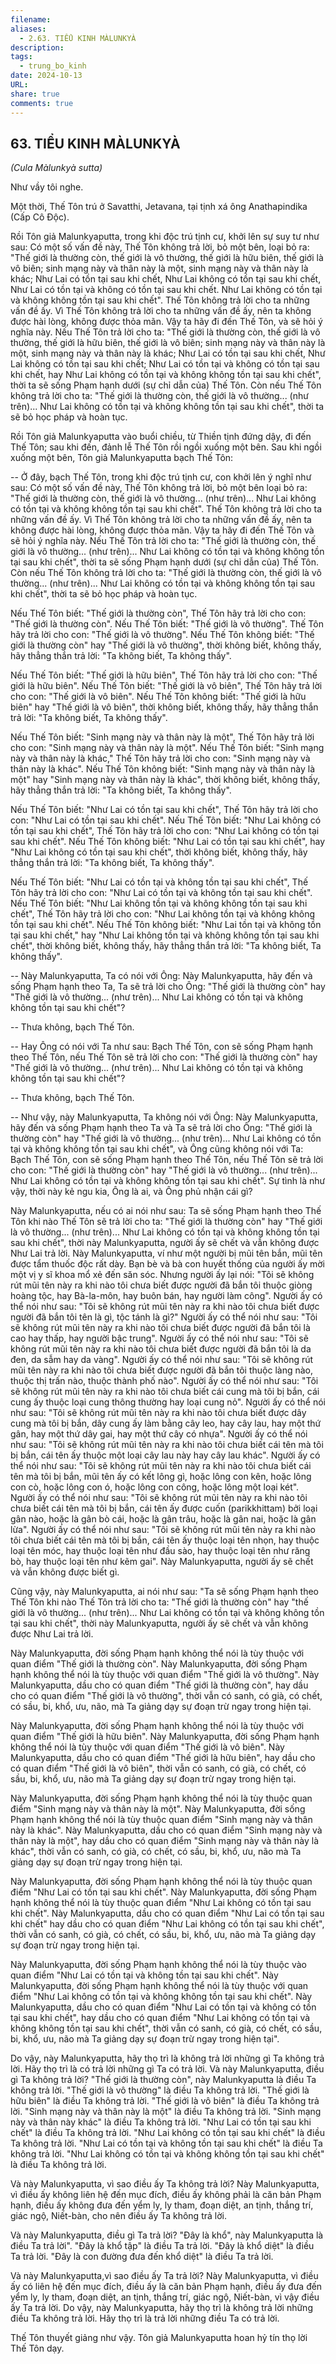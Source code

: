 ```yaml
---
filename: 
aliases:
  - 2.63. TIỂU KINH MÀLUNKYÀ
description: 
tags:
  - trung_bo_kinh
date: 2024-10-13
URL: 
share: true
comments: true
---
```

## 63. TIỂU KINH MÀLUNKYÀ  
_(Cula Màlunkyà sutta)_

Như vầy tôi nghe.

Một thời, Thế Tôn trú ở Savatthi, Jetavana, tại tịnh xá ông Anathapindika (Cấp Cô Ðộc).

Rồi Tôn giả Malunkyaputta, trong khi độc trú tịnh cư, khởi lên sự suy tư như sau: Có một số vấn đề này, Thế Tôn không trả lời, bỏ một bên, loại bỏ ra: "Thế giới là thường còn, thế giới là vô thường, thế giới là hữu biên, thế giới là vô biên; sinh mạng này và thân này là một, sinh mạng này và thân này là khác; Như Lai có tồn tại sau khi chết, Như Lai không có tồn tại sau khi chết, Như Lai có tồn tại và không có tồn tại sau khi chết. Như Lai không có tồn tại và không không tồn tại sau khi chết". Thế Tôn không trả lời cho ta những vấn đề ấy. Vì Thế Tôn không trả lời cho ta những vấn đề ấy, nên ta không được hài lòng, không được thỏa mãn. Vậy ta hãy đi đến Thế Tôn, và sẽ hỏi ý nghĩa này. Nếu Thế Tôn trả lời cho ta: "Thế giới là thường còn, thế giới là vô thường, thế giới là hữu biên, thế giới là vô biên; sinh mạng này và thân này là một, sinh mạng này và thân này là khác; Như Lai có tồn tại sau khi chết, Như Lai không có tồn tại sau khi chết; Như Lai có tồn tại và không có tồn tại sau khi chết, hay Như Lai không có tồn tại và không không tồn tại sau khi chết", thời ta sẽ sống Phạm hạnh dưới (sự chỉ dẫn của) Thế Tôn. Còn nếu Thế Tôn không trả lời cho ta: "Thế giới là thường còn, thế giới là vô thường... (như trên)... Như Lai không có tồn tại và không không tồn tại sau khi chết", thời ta sẽ bỏ học pháp và hoàn tục.

Rồi Tôn giả Malunkyaputta vào buổi chiều, từ Thiền tịnh đứng dậy, đi đến Thế Tôn; sau khi đến, đảnh lễ Thế Tôn rồi ngồi xuống một bên. Sau khi ngồi xuống một bên, Tôn giả Malunkyaputta bạch Thế Tôn:

-- Ở đây, bạch Thế Tôn, trong khi độc trú tịnh cư, con khởi lên ý nghĩ như sau: Có một số vấn đề này, Thế Tôn không trả lời, bỏ một bên loại bỏ ra: "Thế giới là thường còn, thế giới là vô thường... (như trên)... Như Lai không có tồn tại và không không tồn tại sau khi chết". Thế Tôn không trả lời cho ta những vấn đề ấy. Vì Thế Tôn không trả lời cho ta những vấn đề ấy, nên ta không được hài lòng, không được thỏa mãn. Vậy ta hãy đi đến Thế Tôn và sẽ hỏi ý nghĩa này. Nếu Thế Tôn trả lời cho ta: "Thế giới là thường còn, thế giới là vô thường... (như trên)... Như Lai không có tồn tại và không không tồn tại sau khi chết", thời ta sẽ sống Phạm hạnh dưới (sự chỉ dẫn của) Thế Tôn. Còn nếu Thế Tôn không trả lời cho ta: "Thế giới là thường còn, thế giới là vô thường... (như trên)... Như Lai không có tồn tại và không không tồn tại sau khi chết", thời ta sẽ bỏ học pháp và hoàn tục.

Nếu Thế Tôn biết: "Thế giới là thường còn", Thế Tôn hãy trả lời cho con: "Thế giới là thường còn". Nếu Thế Tôn biết: "Thế giới là vô thường". Thế Tôn hãy trả lời cho con: "Thế giới là vô thường". Nếu Thế Tôn không biết: "Thế giới là thường còn" hay "Thế giới là vô thường", thời không biết, không thấy, hãy thẳng thắn trả lời: "Ta không biết, Ta không thấy".

Nếu Thế Tôn biết: "Thế giới là hữu biên", Thế Tôn hãy trả lời cho con: "Thế giới là hữu biên". Nếu Thế Tôn biết: "Thế giới là vô biên", Thế Tôn hãy trả lời cho con: "Thế giới là vô biên". Nếu Thế Tôn không biết: "Thế giới là hữu biên" hay "Thế giới là vô biên", thời không biết, không thấy, hãy thẳng thắn trả lời: "Ta không biết, Ta không thấy".

Nếu Thế Tôn biết: "Sinh mạng này và thân này là một", Thế Tôn hãy trả lời cho con: "Sinh mạng này và thân này là một". Nếu Thế Tôn biết: "Sinh mạng này và thân này là khác," Thế Tôn hãy trả lời cho con: "Sinh mạng này và thân này là khác". Nếu Thế Tôn không biết: "Sinh mạng này và thân này là một" hay "Sinh mạng này và thân này là khác", thời không biết, không thấy, hãy thẳng thắn trả lời: "Ta không biết, Ta không thấy".

Nếu Thế Tôn biết: "Như Lai có tồn tại sau khi chết", Thế Tôn hãy trả lời cho con: "Như Lai có tồn tại sau khi chết". Nếu Thế Tôn biết: "Như Lai không có tồn tại sau khi chết", Thế Tôn hãy trả lời cho con: "Như Lai không có tồn tại sau khi chết". Nếu Thế Tôn không biết: "Như Lai có tồn tại sau khi chết", hay "Như Lai không có tồn tại sau khi chết", thời không biết, không thấy, hãy thẳng thắn trả lời: "Ta không biết, Ta không thấy".

Nếu Thế Tôn biết: "Như Lai có tồn tại và không tồn tại sau khi chết", Thế Tôn hãy trả lời cho con: "Như Lai có tồn tại và không tồn tại sau khi chết". Nếu Thế Tôn biết: "Như Lai không tồn tại và không không tồn tại sau khi chết", Thế Tôn hãy trả lời cho con: "Như Lai không tồn tại và không không tồn tại sau khi chết". Nếu Thế Tôn không biết: "Như Lai tồn tại và không tồn tại sau khi chết," hay "Như Lai không tồn tại và không không tồn tại sau khi chết", thời không biết, không thấy, hãy thẳng thắn trả lời: "Ta không biết, Ta không thấy".

-- Này Malunkyaputta, Ta có nói với Ông: Này Malunkyaputta, hãy đến và sống Phạm hạnh theo Ta, Ta sẽ trả lời cho Ông: "Thế giới là thường còn" hay "Thế giới là vô thường... (như trên)... Như Lai không có tồn tại và không không tồn tại sau khi chết"?

-- Thưa không, bạch Thế Tôn.

-- Hay Ông có nói với Ta như sau: Bạch Thế Tôn, con sẽ sống Phạm hạnh theo Thế Tôn, nếu Thế Tôn sẽ trả lời cho con: "Thế giới là thường còn" hay "Thế giới là vô thường... (như trên)... Như Lai không có tồn tại và không không tồn tại sau khi chết"?

-- Thưa không, bạch Thế Tôn.

-- Như vậy, này Malunkyaputta, Ta không nói với Ông: Này Malunkyaputta, hãy đến và sống Phạm hạnh theo Ta và Ta sẽ trả lời cho Ông: "Thế giới là thường còn" hay "Thế giới là vô thường... (như trên)... Như Lai không có tồn tại và không không tồn tại sau khi chết", và Ông cũng không nói với Ta: Bạch Thế Tôn, con sẽ sống Phạm hạnh theo Thế Tôn, nếu Thế Tôn sẽ trả lời cho con: "Thế giới là thường còn" hay "Thế giới là vô thường... (như trên)... Như Lai không có tồn tại và không không tồn tại sau khi chết". Sự tình là như vậy, thời này kẻ ngu kia, Ông là ai, và Ông phủ nhận cái gì?

Này Malunkyaputta, nếu có ai nói như sau: Ta sẽ sống Phạm hạnh theo Thế Tôn khi nào Thế Tôn sẽ trả lời cho ta: "Thế giới là thường còn" hay "Thế giới là vô thường... (như trên)... Như Lai không có tồn tại và không không tồn tại sau khi chết", thời này Malunkyaputta, người ấy sẽ chết và vẫn không được Như Lai trả lời. Này Malunkyaputta, ví như một người bị mũi tên bắn, mũi tên được tẩm thuốc độc rất dày. Bạn bè và bà con huyết thống của người ấy mời một vị y sĩ khoa mổ xẻ đến săn sóc. Nhưng người ấy lại nói: "Tôi sẽ không rút mũi tên này ra khi nào tôi chưa biết được người đã bắn tôi thuộc giòng hoàng tộc, hay Bà-la-môn, hay buôn bán, hay người làm công". Người ấy có thể nói như sau: "Tôi sẽ không rút mũi tên này ra khi nào tôi chưa biết được người đã bắn tôi tên là gì, tộc tánh là gì?" Người ấy có thể nói như sau: "Tôi sẽ không rút mũi tên này ra khi nào tôi chưa biết được người đã bắn tôi là cao hay thấp, hay người bậc trung". Người ấy có thể nói như sau: "Tôi sẽ không rút mũi tên này ra khi nào tôi chưa biết được người đã bắn tôi là da đen, da sẫm hay da vàng". Người ấy có thể nói như sau: "Tôi sẽ không rút mũi tên này ra khi nào tôi chưa biết được người đã bắn tôi thuộc làng nào, thuộc thị trấn nào, thuộc thành phố nào". Người ấy có thể nói như sau: "Tôi sẽ không rút mũi tên này ra khi nào tôi chưa biết cái cung mà tôi bị bắn, cái cung ấy thuộc loại cung thông thường hay loại cung nỏ". Người ấy có thể nói như sau: "Tôi sẽ không rút mũi tên này ra khi nào tôi chưa biết được dây cung mà tôi bị bắn, dây cung ấy làm bằng cây leo, hay cây lau, hay một thứ gân, hay một thứ dây gai, hay một thứ cây có nhựa". Người ấy có thể nói như sau: "Tôi sẽ không rút mũi tên này ra khi nào tôi chưa biết cái tên mà tôi bị bắn, cái tên ấy thuộc một loại cây lau này hay cây lau khác". Người ấy có thể nói như sau: "Tôi sẽ không rút mũi tên này ra khi nào tôi chưa biết cái tên mà tôi bị bắn, mũi tên ấy có kết lông gì, hoặc lông con kên, hoặc lông con cò, hoặc lông con ó, hoặc lông con công, hoặc lông một loại két". Người ấy có thể nói như sau: "Tôi sẽ không rút mũi tên này ra khi nào tôi chưa biết cái tên mà tôi bị bắn, cái tên ấy được cuốn (parikkhittam) bởi loại gân nào, hoặc là gân bò cái, hoặc là gân trâu, hoặc là gân nai, hoặc là gân lừa". Người ấy có thể nói như sau: "Tôi sẽ không rút mũi tên này ra khi nào tôi chưa biết cái tên mà tôi bị bắn, cái tên ấy thuộc loại tên nhọn, hay thuộc loại tên móc, hay thuộc loại tên như đầu sào, hay thuộc loại tên như răng bò, hay thuộc loại tên như kẽm gai". Này Malunkyaputta, người ấy sẽ chết và vẫn không được biết gì.

Cũng vậy, này Malunkyaputta, ai nói như sau: "Ta sẽ sống Phạm hạnh theo Thế Tôn khi nào Thế Tôn trả lời cho ta: "Thế giới là thường còn" hay "thế giới là vô thường... (như trên)... Như Lai không có tồn tại và không không tồn tại sau khi chết", thời này Malunkyaputta, người ấy sẽ chết và vẫn không được Như Lai trả lời.

Này Malunkyaputta, đời sống Phạm hạnh không thể nói là tùy thuộc với quan điểm "Thế giới là thường còn". Này Malunkyaputta, đời sống Phạm hạnh không thể nói là tùy thuộc với quan điểm "Thế giới là vô thường". Này Malunkyaputta, dầu cho có quan điểm "Thế giới là thường còn", hay dầu cho có quan điểm "Thế giới là vô thường", thời vẫn có sanh, có già, có chết, có sầu, bi, khổ, ưu, não, mà Ta giảng dạy sự đoạn trừ ngay trong hiện tại.

Này Malunkyaputta, đời sống Phạm hạnh không thể nói là tùy thuộc với quan điểm "Thế giới là hữu biên". Này Malunkyaputta, đời sống Phạm hạnh không thể nói là tùy thuộc với quan điểm "Thế giới là vô biên". Này Malunkyaputta, dầu cho có quan điểm "Thế giới là hữu biên", hay dầu cho có quan điểm "Thế giới là vô biên", thời vẫn có sanh, có già, có chết, có sầu, bi, khổ, ưu, não mà Ta giảng dạy sự đoạn trừ ngay trong hiện tại.

Này Malunkyaputta, đời sống Phạm hạnh không thể nói là tùy thuộc quan điểm "Sinh mạng này và thân này là một". Này Malunkyaputta, đời sống Phạm hạnh không thể nói là tùy thuộc quan điểm "Sinh mạng này và thân này là khác". Này Malunkyaputta, dầu cho có quan điểm "Sinh mạng này và thân này là một", hay dầu cho có quan điểm "Sinh mạng này và thân này là khác", thời vẫn có sanh, có già, có chết, có sầu, bi, khổ, ưu, não mà Ta giảng dạy sự đoạn trừ ngay trong hiện tại.

Này Malunkyaputta, đời sống Phạm hạnh không thể nói là tùy thuộc quan điểm "Như Lai có tồn tại sau khi chết". Này Malunkyaputta, đời sống Phạm hạnh không thể nói là tùy thuộc quan điểm "Như Lai không có tồn tại sau khi chết". Này Malunkyaputta, dầu cho có quan điểm "Như Lai có tồn tại sau khi chết" hay dầu cho có quan điểm "Như Lai không có tồn tại sau khi chết", thời vẫn có sanh, có già, có chết, có sầu, bi, khổ, ưu, não mà Ta giảng dạy sự đoạn trừ ngay trong hiện tại.

Này Malunkyaputta, đời sống Phạm hạnh không thể nói là tùy thuộc vào quan điểm "Như Lai có tồn tại và không tồn tại sau khi chết". Này Malunkyaputta, đời sống Phạm hạnh không thể nói là tùy thuộc với quan điểm "Như Lai không có tồn tại và không không tồn tại sau khi chết". Này Malunkyaputta, dầu cho có quan điểm "Như Lai có tồn tại và không có tồn tại sau khi chết", hay dầu cho có quan điểm "Như Lai không có tồn tại và không không tồn tại sau khi chết", thời vẫn có sanh, có già, có chết, có sầu, bi, khổ, ưu, não mà Ta giảng dạy sự đoạn trừ ngay trong hiện tại".

Do vậy, này Malunkyaputta, hãy thọ trì là không trả lời những gì Ta không trả lời. Hãy thọ trì là có trả lời những gì Ta có trả lời. Và này Malunkyaputta, điều gì Ta không trả lời? "Thế giới là thường còn", này Malunkyaputta là điều Ta không trả lời. "Thế giới là vô thường" là điều Ta không trả lời. "Thế giới là hữu biên" là điều Ta không trả lời. "Thế giới là vô biên" là điều Ta không trả lời. "Sinh mạng này và thân này là một" là điều Ta không trả lời. "Sinh mạng này và thân này khác" là điều Ta không trả lời. "Như Lai có tồn tại sau khi chết" là điều Ta không trả lời. "Như Lai không có tồn tại sau khi chết" là điều Ta không trả lời. "Như Lai có tồn tại và không tồn tại sau khi chết" là điều Ta không trả lời. "Như Lai không có tồn tại và không không tồn tại sau khi chết" là điều Ta không trả lời.

Và này Malunkyaputta, vì sao điều ấy Ta không trả lời? Này Malunkyaputta, vì điều ấy không liên hệ đến mục đích, điều ấy không phải là căn bản Phạm hạnh, điều ấy không đưa đến yểm ly, ly tham, đoạn diệt, an tịnh, thắng trí, giác ngộ, Niết-bàn, cho nên điều ấy Ta không trả lời.

Và này Malunkyaputta, điều gì Ta trả lời? "Ðây là khổ", này Malunkyaputta là điều Ta trả lời". "Ðây là khổ tập" là điều Ta trả lời. "Ðây là khổ diệt" là điều Ta trả lời. "Ðây là con đường đưa đến khổ diệt" là điều Ta trả lời.

Và này Malunkyaputta,vì sao điều ấy Ta trả lời? Này Malunkyaputta, vì điều ấy có liên hệ đến mục đích, điều ấy là căn bản Phạm hạnh, điều ấy đưa đến yểm ly, ly tham, đoạn diệt, an tịnh, thắng trí, giác ngộ, Niết-bàn, vì vậy điều ấy Ta trả lời. Do vậy, này Malunkyaputta, hãy thọ trì là không trả lời những điều Ta không trả lời. Hãy thọ trì là trả lời những điều Ta có trả lời.

Thế Tôn thuyết giảng như vậy. Tôn giả Malunkyaputta hoan hỷ tín thọ lời Thế Tôn dạy.